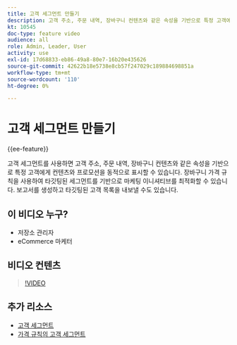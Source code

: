 ```yaml
---
title: 고객 세그먼트 만들기
description: 고객 주소, 주문 내역, 장바구니 컨텐츠와 같은 속성을 기반으로 특정 고객에게 콘텐츠와 프로모션을 동적으로 표시하는 방법을 알아봅니다.
kt: 10545
doc-type: feature video
audience: all
role: Admin, Leader, User
activity: use
exl-id: 17d68833-eb86-49a8-80e7-16b20e435626
source-git-commit: 42622b18e5738e8cb57f247029c189884698851a
workflow-type: tm+mt
source-wordcount: '110'
ht-degree: 0%

---
```


# 고객 세그먼트 만들기

{{ee-feature}}

고객 세그먼트를 사용하면 고객 주소, 주문 내역, 장바구니 컨텐츠와 같은 속성을 기반으로 특정 고객에게 컨텐츠와 프로모션을 동적으로 표시할 수 있습니다. 장바구니 가격 규칙을 사용하여 타깃팅된 세그먼트를 기반으로 마케팅 이니셔티브를 최적화할 수 있습니다. 보고서를 생성하고 타깃팅된 고객 목록을 내보낼 수도 있습니다.

## 이 비디오 누구?

- 저장소 관리자
- eCommerce 마케터

## 비디오 컨텐츠

>[!VIDEO](https://video.tv.adobe.com/v/343659?quality=12&learn=on)

## 추가 리소스

- [고객 세그먼트](https://docs.magento.com/user-guide/marketing/customer-segments.html)
- [가격 규칙의 고객 세그먼트](https://docs.magento.com/user-guide/marketing/customer-segment-price-rule.html)
